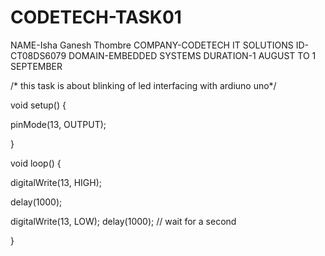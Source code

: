 # CODETECH-TASK01
NAME-Isha Ganesh Thombre 
COMPANY-CODETECH IT SOLUTIONS
ID-CT08DS6079 
DOMAIN-EMBEDDED SYSTEMS 
DURATION-1 AUGUST TO 1 SEPTEMBER

/* this task is about blinking of led interfacing with ardiuno uno*/


void setup() {

pinMode(13, OUTPUT);

}


void loop() {

digitalWrite(13, HIGH);

delay(1000);

digitalWrite(13, LOW);
delay(1000); // wait for a second

}
